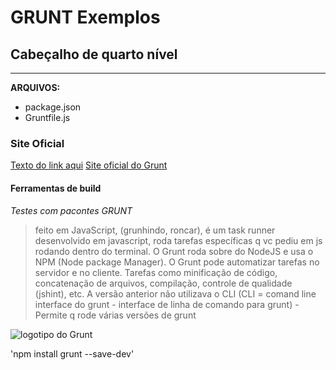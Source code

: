  GRUNT Exemplos
===============================


## Cabeçalho de quarto nível
-------------------------------
**ARQUIVOS:** 

* package.json
* Gruntfile.js


### Site Oficial

[Texto do link aqui](endereço.do.link.aqui "título do link aqui")
[Site oficial do Grunt](http://gruntjs.com/ "Grunt")

#### Ferramentas de build
*Testes com pacontes GRUNT*

>  feito em JavaScript, (grunhindo, roncar), é um task runner desenvolvido em javascript, roda tarefas específicas q vc pediu em js rodando dentro do terminal.  O Grunt roda sobre do NodeJS e usa o NPM (Node package Manager). O Grunt pode automatizar tarefas no servidor e no cliente. Tarefas como minificação de código, concatenação de arquivos, compilação, controle de qualidade (jshint), etc. A versão anterior não utilizava o CLI (CLI = comand line interface do grunt - interface de linha de comando para grunt) - Permite q rode várias versões de grunt


![logotipo do Grunt](http://gruntjs.com//img/grunt-logo.png "Grunhido")


'npm install grunt --save-dev'

